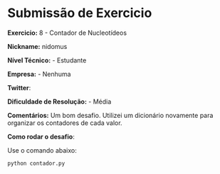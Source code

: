# Submissão de Exercicio

**Exercicio:** 8 - Contador de Nucleotídeos

**Nickname:** nidomus

**Nível Técnico:** - Estudante

**Empresa:** - Nenhuma

**Twitter**: 

**Dificuldade de Resolução:** - Média

**Comentários:** Um bom desafio. Utilizei um dicionário novamente para organizar os contadores de cada valor.

**Como rodar o desafio**: 

Use o comando abaixo: 
```bash
python contador.py
```